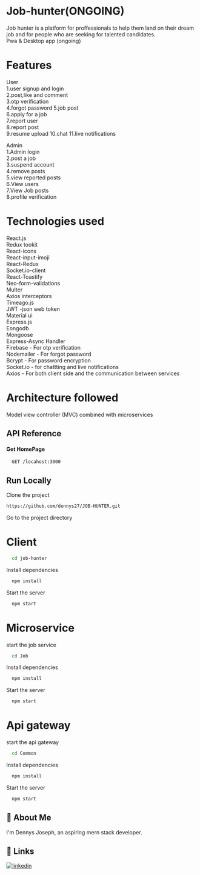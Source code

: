 


# Job-hunter(ONGOING)

Job hunter is a platform for proffessionals
to help them land on their dream job and
for people who are seeking for talented candidates.   
Pwa & Desktop app (ongoing)
# Features

User  
1.user signup and login  
2.post,like and comment  
3.otp verification  
4.forgot password
5.job post  
6.apply for a job  
7.report user  
8.report post  
9.resume upload
10.chat
11.live notifications



Admin  
1.Admin login  
2.post a job  
3.suspend account  
4.remove posts  
5.view reported posts  
6.View users  
7.View Job posts  
8.profile verification  



# Technologies used   
React.js  
Redux tookit    
React-icons   
React-input-imoji  
React-Redux  
Socket.io-client  
React-Toastify  
Neo-form-validations  
Multer  
Axios interceptors    
Timeago.js     
JWT -json web token  
Material ui  
Express.js  
Eongodb  
Mongoose     
Express-Async Handler  
Firebase - For otp verification   
Nodemailer - For forgot password   
Bcrypt - For password encryption    
Socket.io  - for chattting and live notifications  
Axios - For both client side and the communication between services  
 
 # Architecture followed

 Model view controller (MVC)  combined with microservices
 


## API Reference



#### Get HomePage

```http
  GET /locahost:3000
```





## Run Locally

Clone the project

```bash
https://github.com/dennys27/JOB-HUNTER.git
```

Go to the project directory
# Client
```bash
  cd job-hunter
```

Install dependencies

```bash
  npm install
```

Start the server

```bash
  npm start
```

# Microservice  

start the job service
```bash
  cd Job
```

Install dependencies

```bash
  npm install
```

Start the server

```bash
  npm start
```


# Api gateway

start the api gateway
```bash
  cd Common
```

Install dependencies

```bash
  npm install
```

Start the server

```bash
  npm start
```


## 🚀 About Me
I'm Dennys Joseph, an aspiring mern stack developer.


## 🔗 Links

[![linkedin](https://img.shields.io/badge/linkedin-0A66C2?style=for-the-badge&logo=linkedin&logoColor=white)](https://www.linkedin.com/in/dennys-joseph/)


 
